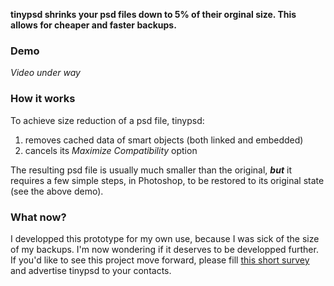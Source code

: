 **tinypsd shrinks your psd files down to 5% of their orginal size. This allows for cheaper and faster backups.**

### Demo

*Video under way*

### How it works

To achieve size reduction of a psd file, tinypsd:
1. removes cached data of smart objects (both linked and embedded)
2. cancels its *Maximize Compatibility* option

The resulting psd file is usually much smaller than the original, ***but*** it requires a few simple steps, in Photoshop, to be restored to its original state (see the above demo).

### What now?

I developped this prototype for my own use, because I was sick of the size of my backups. I'm now wondering if it deserves to be developped further. If you'd like to see this project move forward, please fill [this short survey](https://docs.google.com/forms/d/e/1FAIpQLSdJUtbC4O7cmTQv2qjXZBuEoTOqfjzADHgMOqzgrqqjuWNCdg/viewform?usp=sf_link) and advertise tinypsd to your contacts.

